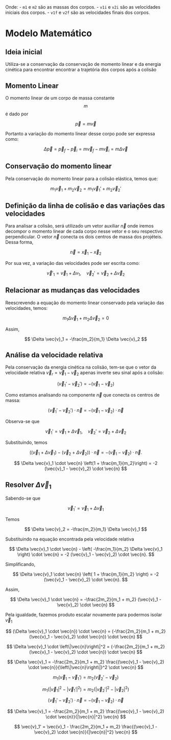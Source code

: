 ##
   Onde:
     - `m1` e `m2` são as massas dos corpos.
     - `v1i` e `v2i` são as velocidades iniciais dos corpos.
     - `v1f` e `v2f` são as velocidades finais dos corpos.

# Modelo Matemático

## Ideia inicial

Utiliza-se a conservação da conservação de momento linear e da energia cinética para encontrar encontrar a trajetória dos corpos após a colisão
## Momento Linear

O momento linear de um corpo de massa constante $$m$$ é dado por

$$
\vec{p} = m \vec{v}
$$

Portanto a variação do momento linear desse corpo pode ser expressa como:

$$
\Delta \vec{p} = \vec{p}_f - \vec{p}_i = m \vec{v}_f - m \vec{v}_i = m \Delta \vec{v}
$$
## Conservação do momento linear

Pela conservação do momento linear para a colisão elástica, temos que:

$$
m_1 \vec{v}_1 + m_2 \vec{v}_2 = m_1 \vec{v}_1' + m_2 \vec{v}_2'
$$

## Definição da linha de colisão e das variações das velocidades

Para analisar a colisão, será utilizado um vetor auxiliar $\vec{n}$ onde iremos decompor o
momento linear de cada corpo nesse vetor e o seu respectivo perpendicular. O vetor $\vec{n}$
conecta os dois centros de massa dos projéteis. Dessa forma,

$$
\vec{n} = \vec{x}_1 - \vec{x}_2
$$

Por sua vez, a variação das velocidades pode ser escrita como:

$$
\vec{v}'_1 = \vec{v}_1 + \Delta v_1, \quad \vec{v}_2' = \vec{v}_2 + \Delta \vec{v}_2
$$

## Relacionar as mudanças das velocidades

Reescrevendo a equação do momento linear conservado pela variação das velocidades, temos:

$$
m_1 \Delta \vec{v}_1 + m_2 \Delta \vec{v}_2 = 0
$$

Assim,

$$
\Delta \vec{v}_1 = -\frac{m_2}{m_1} \Delta \vec{v}_2
$$

## Análise da velocidade relativa

Pela conservação da energia cinética na colisão, tem-se que o vetor da velocidade
relativa $\vec{v}_r = \vec{v}_1 - \vec{v}_2$ apenas inverte seu sinal após a colisão:

$$
(\vec{v}_1' - \vec{v}_2') = -(\vec{v}_1 - \vec{v}_2)
$$

Como estamos analisando na componente $\vec{n}$ que conecta os centros de massa:

$$
(\vec{v}_1' - \vec{v}_2') \cdot \vec{n} = -(\vec{v}_1 - \vec{v}_2) \cdot \vec{n}
$$

Observa-se que 

$$
\vec{v}_1' = \vec{v}_1 + \Delta \vec{v}_1, \quad \vec{v}_2' = \vec{v}_2 + \Delta \vec{v}_2
$$

Substituindo, temos

$$
((\vec{v}_1 + \Delta \vec{v}_1) - (\vec{v}_2 + \Delta \vec{v}_2)) \cdot \vec{n} = -(\vec{v}_1 - \vec{v}_2) \cdot \vec{n}.
$$

$$
\Delta \vec{v}_1 \cdot \vec{n} \left(1 + \frac{m_1}{m_2}\right) = -2 (\vec{v}_1 - \vec{v}_2) \cdot \vec{n}
$$

## Resolver $\Delta \vec{v}_1$

Sabendo-se que

$$
\vec{v}_1' = \vec{v}_1 + \Delta \vec{v}_1
$$

Temos 

$$
\Delta \vec{v}_2 = -\frac{m_2}{m_1} \Delta \vec{v}_1
$$

Substituindo na equação encontrada pela velocidade relativa

$$
\Delta \vec{v}_1 \cdot \vec{n} - \left( -\frac{m_1}{m_2} \Delta \vec{v}_1 \right) \cdot \vec{n} = -2 (\vec{v}_1 - \vec{v}_2) \cdot \vec{n}.
$$

Simplificando,

$$
\Delta \vec{v}_1 \cdot \vec{n} \left( 1 + \frac{m_1}{m_2} \right) = -2 (\vec{v}_1 - \vec{v}_2) \cdot \vec{n}.
$$

Assim, 

$$
\Delta \vec{v}_1 \cdot \vec{n} = -\frac{2m_2}{m_1 + m_2} (\vec{v}_1 - \vec{v}_2) \cdot \vec{n}
$$

Pela igualdade, fazemos produto escalar novamente para podermos isolar $\vec{v}_1$

$$
(\Delta \vec{v}_1 \cdot \vec{n}) \cdot \vec{n} = (-\frac{2m_2}{m_1 + m_2} (\vec{v}_1 - \vec{v}_2) \cdot \vec{n}) \cdot \vec{n}
$$

$$
\Delta \vec{v}_1 \cdot  \left\|\vec{n}\right\|^2 = (-\frac{2m_2}{m_1 + m_2} (\vec{v}_1 - \vec{v}_2) \cdot \vec{n}) \cdot \vec{n}
$$

$$
\Delta \vec{v}_1 = -\frac{2m_2}{m_1 + m_2} \frac{(\vec{v}_1 - \vec{v}_2) \cdot \vec{n}}{\left\|\vec{n}\right\|}^2 \cdot \vec{n}
$$

$$  
m_1 (\vec{v}_1 - \vec{v}_1') = m_2 (\vec{v}_2' - \vec{v}_2)
$$

$$
m_1 (|\vec{v}_1|^2 - |\vec{v}_1'|^2) = m_2 (|\vec{v}_2'|^2 - |\vec{v}_2|^2)
$$

$$
(\vec{v}_1' - \vec{v}_2') \cdot \vec{n} = -(\vec{v}_1 - \vec{v}_2) \cdot \vec{n}
$$

$$
\Delta \vec{v}_1 = -\frac{2m_2}{m_1 + m_2} \frac{(\vec{v}_1 - \vec{v}_2) \cdot \vec{n}}{|\vec{n}|^2} \vec{n}
$$

$$
\vec{v}_1' = \vec{v}_1 - \frac{2m_2}{m_1 + m_2} \frac{(\vec{v}_1 - \vec{v}_2) \cdot \vec{n}}{|\vec{n}|^2} \vec{n}
$$
